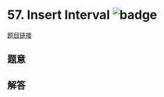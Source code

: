 # 57. Insert Interval ![badge](https://img.shields.io/badge/-hard-red?style=flat-square)

[题目链接](https://leetcode.com/problems/insert-interval)

## 题意

## 解答

